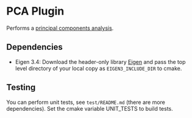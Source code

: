# PCA Plugin

Performs a [principal components analysis](https://en.wikipedia.org/wiki/Principal_component_analysis).

## Dependencies

- Eigen 3.4: Download the header-only library [Eigen](https://gitlab.com/libeigen/eigen) and pass the top level directory of your local copy as `EIGEN3_INCLUDE_DIR` to cmake.

## Testing
You can perform unit tests, see `test/README.md` (there are more dependencies). Set the cmake variable UNIT_TESTS to build tests.